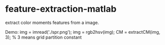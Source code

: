 # feature-extraction-matlab
extract color moments features from a image.

Demo:
img = imread('./spr.png');
img = rgb2hsv(img);
CM = extractCM(img, 3); % 3 means grid partition constant
